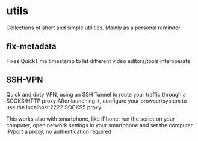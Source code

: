 # utils
Collections of short and simple utilities.
Mainly as a personal reminder

## fix-metadata
Fixes QuickTime timestamp to let different video editors/tools interoperate

## SSH-VPN
Quick and dirty VPN, using an SSH Tunnel to route your traffic through a SOCKS/HTTP proxy
After launching it, configure your browser/system to use the localhost:2222 SOCKS5 proxy.

This works also with smartphone, like iPhone: run the script on your computer, open network settings in your smartphone and set the computer IP/port a proxy, no authentication required

